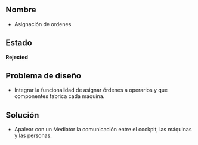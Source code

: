 ## Nombre
* Asignación de ordenes

## Estado

**Rejected**

## Problema de diseño 

* Integrar la funcionalidad de asignar órdenes a operarios y que componentes fabrica cada máquina.

## Solución 
* Apalear con un Mediator la comunicación entre el cockpit, las máquinas y las personas.




